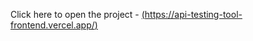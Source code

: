 Click here to open the project - 
[(https://api-testing-tool-frontend.vercel.app/)](https://api-testing-tool-frontend.vercel.app/)
